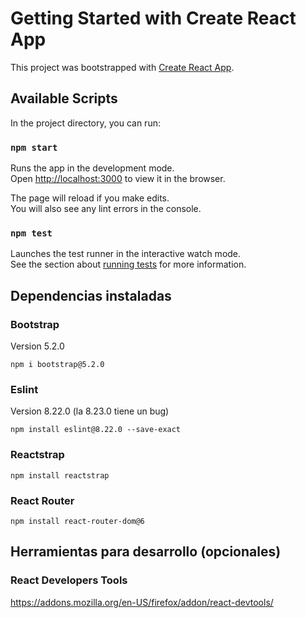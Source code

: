 # Getting Started with Create React App

This project was bootstrapped with [Create React App](https://github.com/facebook/create-react-app).

## Available Scripts

In the project directory, you can run:

### `npm start`

Runs the app in the development mode.\
Open [http://localhost:3000](http://localhost:3000) to view it in the browser.

The page will reload if you make edits.\
You will also see any lint errors in the console.

### `npm test`

Launches the test runner in the interactive watch mode.\
See the section about [running tests](https://facebook.github.io/create-react-app/docs/running-tests) for more information.

## Dependencias instaladas

### Bootstrap
Version 5.2.0

`npm i bootstrap@5.2.0`

### Eslint
Version 8.22.0 (la 8.23.0 tiene un bug)

`npm install eslint@8.22.0 --save-exact`

### Reactstrap
`npm install reactstrap`

### React Router
`npm install react-router-dom@6`

## Herramientas para desarrollo (opcionales)

### React Developers Tools
https://addons.mozilla.org/en-US/firefox/addon/react-devtools/

